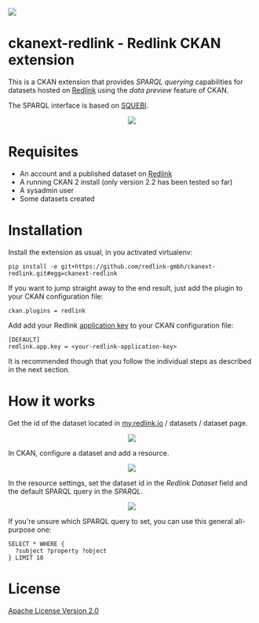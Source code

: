 <a href="http://redlink.co"><img src="http://redlink-gmbh.github.io/ckanext-redlink/images/banner.png" /></a>

ckanext-redlink - Redlink CKAN extension
===========================================================================

This is a CKAN extension that provides *SPARQL querying* capabilities for datasets
hosted on [Redlink](http://redlink.co) using the *data preview* feature of CKAN.

The SPARQL interface is based on [SQUEBI](https://github.com/tkurz/squebi).

<p align="center">
  <img src="http://redlink-gmbh.github.io/ckanext-redlink/images/ckanext-redlink-preview.png" />
</p>


Requisites
==========

* An account and a published dataset on [Redlink](https://my.redlink.io/)
* A running CKAN 2 install (only version 2.2 has been tested so far)
* A sysadmin user
* Some datasets created


Installation
============

Install the extension as usual, in you activated virtualenv:

    pip install -e git+https://github.com/redlink-gmbh/ckanext-redlink.git#egg=ckanext-redlink

If you want to jump straight away to the end result, just add the plugin to
your CKAN configuration file:

    ckan.plugins = redlink

Add add your Redlink [application key](http://dev.redlink.io/faq#get-key) to your CKAN configuration
file:

    [DEFAULT]
    redlink.app.key = <your-redlink-application-key>

It is recommended though that you follow the individual steps as described in
the next section.

How it works
============

Get the id of the dataset located in [my.redlink.io](https://my.redlink.io) / datasets / dataset page.

<p align="center">
  <img src="http://redlink-gmbh.github.io/ckanext-redlink/images/redlink-dataset-id.png" />
</p>

In CKAN, configure a dataset and add a resource.

<p align="center">
  <img src="http://redlink-gmbh.github.io/ckanext-redlink/images/ckan-add-new-resource.png" />
</p>

In the resource settings, set the dataset id in the *Redlink Dataset* field and the default SPARQL query in the *SPARQL*.

<p align="center">
  <img src="http://redlink-gmbh.github.io/ckanext-redlink/images/redlink-resource.png" />
</p>

If you're unsure which SPARQL query to set, you can use this general all-purpose one:
```
SELECT * WHERE {
  ?subject ?property ?object
} LIMIT 10
```

License
=======

[Apache License Version 2.0](LICENSE.txt)
